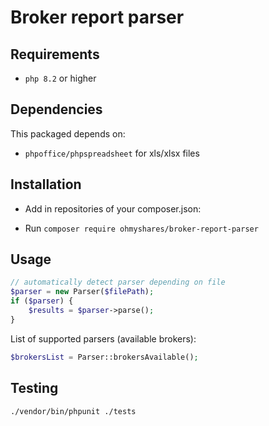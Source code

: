 # Broker report parser

## Requirements

- `php 8.2` or higher

## Dependencies

This packaged depends on:

- `phpoffice/phpspreadsheet` for xls/xlsx files

## Installation

- Add in repositories of your composer.json:

- Run `composer require ohmyshares/broker-report-parser`

## Usage

```php
// automatically detect parser depending on file
$parser = new Parser($filePath);
if ($parser) {
    $results = $parser->parse();
}
```

List of supported parsers (available brokers):
```php
$brokersList = Parser::brokersAvailable();
```

## Testing
`./vendor/bin/phpunit ./tests`